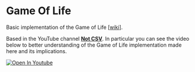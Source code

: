 # Game Of Life
Basic implementation of the Game of Life [[wiki](https://en.wikipedia.org/wiki/Conway%27s_Game_of_Life)].

Based in the YouTube channel [**Not CSV**](https://www.youtube.com/c/NotCSV/videos). In particular you can see the video below to better understanding of the Game of Life implementation made here and its implications.

[![Open In Youtube](https://raw.githubusercontent.com/Santiasco/GameOfLife/master/bin/Hora_12_programando_el_juego_de_la_vida.png)](https://youtu.be/xgZuW6Jz5dc)
